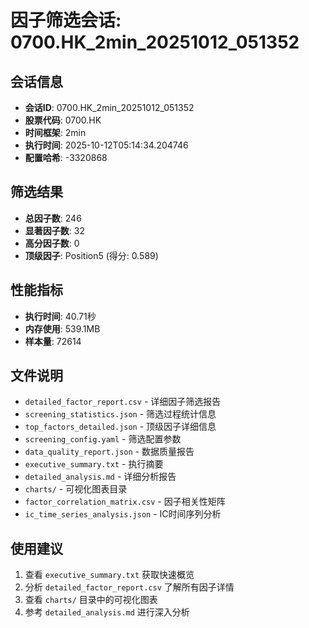# 因子筛选会话: 0700.HK_2min_20251012_051352

## 会话信息
- **会话ID**: 0700.HK_2min_20251012_051352
- **股票代码**: 0700.HK
- **时间框架**: 2min
- **执行时间**: 2025-10-12T05:14:34.204746
- **配置哈希**: -3320868

## 筛选结果
- **总因子数**: 246
- **显著因子数**: 32
- **高分因子数**: 0
- **顶级因子**: Position5 (得分: 0.589)

## 性能指标
- **执行时间**: 40.71秒
- **内存使用**: 539.1MB
- **样本量**: 72614

## 文件说明
- `detailed_factor_report.csv` - 详细因子筛选报告
- `screening_statistics.json` - 筛选过程统计信息
- `top_factors_detailed.json` - 顶级因子详细信息
- `screening_config.yaml` - 筛选配置参数
- `data_quality_report.json` - 数据质量报告
- `executive_summary.txt` - 执行摘要
- `detailed_analysis.md` - 详细分析报告
- `charts/` - 可视化图表目录
- `factor_correlation_matrix.csv` - 因子相关性矩阵
- `ic_time_series_analysis.json` - IC时间序列分析

## 使用建议
1. 查看 `executive_summary.txt` 获取快速概览
2. 分析 `detailed_factor_report.csv` 了解所有因子详情
3. 查看 `charts/` 目录中的可视化图表
4. 参考 `detailed_analysis.md` 进行深入分析
